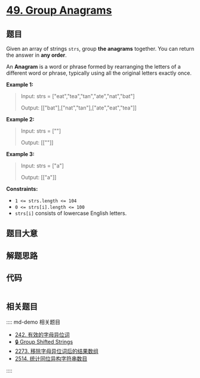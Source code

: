 # [49. Group Anagrams](https://leetcode.com/problems/group-anagrams/)

## 题目

Given an array of strings `strs`, group **the anagrams** together. You can
return the answer in **any order**.

An **Anagram** is a word or phrase formed by rearranging the letters of a
different word or phrase, typically using all the original letters exactly
once.



**Example 1:**

> Input: strs = ["eat","tea","tan","ate","nat","bat"]
> 
> Output: [["bat"],["nat","tan"],["ate","eat","tea"]]

**Example 2:**

> Input: strs = [""]
> 
> Output: [[""]]

**Example 3:**

> Input: strs = ["a"]
> 
> Output: [["a"]]

**Constraints:**

  * `1 <= strs.length <= 104`
  * `0 <= strs[i].length <= 100`
  * `strs[i]` consists of lowercase English letters.


## 题目大意

## 解题思路

## 代码

```javascript

```

## 相关题目

:::: md-demo 相关题目
- [242. 有效的字母异位词](./0242.md)
- [🔒 Group Shifted Strings](https://leetcode.com/problems/group-shifted-strings)
- [2273. 移除字母异位词后的结果数组](https://leetcode.com/problems/find-resultant-array-after-removing-anagrams)
- [2514. 统计同位异构字符串数目](https://leetcode.com/problems/count-anagrams)

::::
